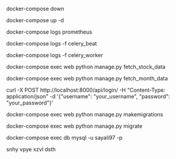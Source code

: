 docker-compose down

docker-compose up -d

docker-compose logs prometheus

docker-compose logs -f celery_beat

docker-compose logs -f celery_worker

docker-compose exec web python manage.py fetch_stock_data

docker-compose exec web python manage.py fetch_month_data

curl -X POST http://localhost:8000/api/login/ -H "Content-Type: application/json" -d '{"username": "your_username", "password": "your_password"}'

docker-compose exec web python manage.py makemigrations

docker-compose exec web python manage.py migrate

docker-compose exec db mysql -u sayali97 -p

snhy vpye xzvl dsth